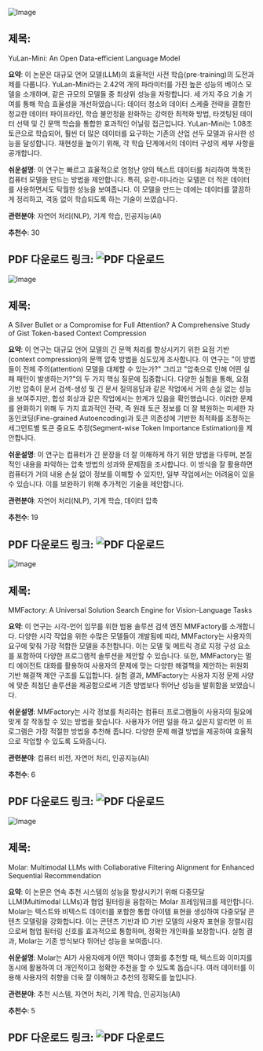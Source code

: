 ![Image](https://cdn-thumbnails.huggingface.co/social-thumbnails/papers/2412.17743.png)
## 제목:
YuLan-Mini: An Open Data-efficient Language Model

**요약**:
이 논문은 대규모 언어 모델(LLM)의 효율적인 사전 학습(pre-training)의 도전과제를 다룹니다. YuLan-Mini라는 2.42억 개의 파라미터를 가진 높은 성능의 베이스 모델을 소개하며, 같은 규모의 모델들 중 최상위 성능을 자랑합니다. 세 가지 주요 기술 기여를 통해 학습 효율성을 개선하였습니다: 데이터 청소와 데이터 스케줄 전략을 결합한 정교한 데이터 파이프라인, 학습 불안정을 완화하는 강력한 최적화 방법, 타겟팅된 데이터 선택 및 긴 문맥 학습을 통합한 효과적인 어닐링 접근입니다. YuLan-Mini는 1.08조 토큰으로 학습되어, 훨씬 더 많은 데이터를 요구하는 기존의 산업 선두 모델과 유사한 성능을 달성합니다. 재현성을 높이기 위해, 각 학습 단계에서의 데이터 구성의 세부 사항을 공개합니다.

**쉬운설명**:
이 연구는 빠르고 효율적으로 엄청난 양의 텍스트 데이터를 처리하여 똑똑한 컴퓨터 모델을 만드는 방법을 제안합니다. 특히, 유란-미니라는 모델은 더 적은 데이터를 사용하면서도 탁월한 성능을 보여줍니다. 이 모델을 만드는 데에는 데이터를 깔끔하게 정리하고, 격동 없이 학습되도록 하는 기술이 쓰였습니다.

**관련분야**:
자연어 처리(NLP), 기계 학습, 인공지능(AI)

**추천수**:
30

**PDF 다운로드 링크**: ![PDF 다운로드](https://arxiv.org/pdf/2412.17743)
---

![Image](https://cdn-thumbnails.huggingface.co/social-thumbnails/papers/2412.17483.png)
## 제목:
A Silver Bullet or a Compromise for Full Attention? A Comprehensive Study of Gist Token-based Context Compression

**요약**:
이 연구는 대규모 언어 모델의 긴 문맥 처리를 향상시키기 위한 요점 기반(context compression)의 문맥 압축 방법을 심도있게 조사합니다. 이 연구는 "이 방법들이 전체 주의(attention) 모델을 대체할 수 있는가?" 그리고 "압축으로 인해 어떤 실패 패턴이 발생하는가?"의 두 가지 핵심 질문에 집중합니다. 다양한 실험을 통해, 요점 기반 압축이 문서 검색-생성 및 긴 문서 질의응답과 같은 작업에서 거의 손실 없는 성능을 보여주지만, 합성 회상과 같은 작업에서는 한계가 있음을 확인했습니다. 이러한 문제를 완화하기 위해 두 가지 효과적인 전략, 즉 원래 토큰 정보를 더 잘 복원하는 미세한 자동인코딩(Fine-grained Autoencoding)과 토큰 의존성에 기반한 최적화를 조정하는 세그먼트별 토큰 중요도 추정(Segment-wise Token Importance Estimation)을 제안합니다.

**쉬운설명**:
이 연구는 컴퓨터가 긴 문장을 더 잘 이해하게 하기 위한 방법을 다루며, 본질적인 내용을 파악하는 압축 방법의 성과와 문제점을 조사합니다. 이 방식을 잘 활용하면 컴퓨터가 거의 내용 손실 없이 정보를 이해할 수 있지만, 일부 작업에서는 어려움이 있을 수 있습니다. 이를 보완하기 위해 추가적인 기술을 제안합니다.

**관련분야**:
자연어 처리(NLP), 기계 학습, 데이터 압축

**추천수**:
19

**PDF 다운로드 링크**: ![PDF 다운로드](https://arxiv.org/pdf/2412.17483)
---

![Image](https://cdn-thumbnails.huggingface.co/social-thumbnails/papers/2412.18072.png)
## 제목:
MMFactory: A Universal Solution Search Engine for Vision-Language Tasks

**요약**:
이 연구는 시각-언어 임무를 위한 범용 솔루션 검색 엔진 MMFactory를 소개합니다. 다양한 시각 작업을 위한 수많은 모델들이 개발됨에 따라, MMFactory는 사용자의 요구에 맞춰 가장 적합한 모델을 추천합니다. 이는 모델 및 메트릭 경로 지정 구성 요소를 포함하여 다양한 프로그램적 솔루션을 제안할 수 있습니다. 또한, MMFactory는 멀티 에이전트 대화를 활용하여 사용자의 문제에 맞는 다양한 해결책을 제안하는 위원회 기반 해결책 제안 구조를 도입합니다. 실험 결과, MMFactory는 사용자 지정 문제 사양에 맞춘 최첨단 솔루션을 제공함으로써 기존 방법보다 뛰어난 성능을 발휘함을 보였습니다.

**쉬운설명**:
MMFactory는 시각 정보를 처리하는 컴퓨터 프로그램들이 사용자의 필요에 맞게 잘 작동할 수 있는 방법을 찾습니다. 사용자가 어떤 일을 하고 싶은지 알리면 이 프로그램은 가장 적절한 방법을 추천해 줍니다. 다양한 문제 해결 방법을 제공하여 효율적으로 작업할 수 있도록 도와줍니다.

**관련분야**:
컴퓨터 비전, 자연어 처리, 인공지능(AI)

**추천수**:
6

**PDF 다운로드 링크**: ![PDF 다운로드](https://arxiv.org/pdf/2412.18072)
---

![Image](https://cdn-thumbnails.huggingface.co/social-thumbnails/papers/2412.18176.png)
## 제목:
Molar: Multimodal LLMs with Collaborative Filtering Alignment for Enhanced Sequential Recommendation

**요약**:
이 논문은 연속 추천 시스템의 성능을 향상시키기 위해 다중모달 LLM(Multimodal LLMs)과 협업 필터링을 융합하는 Molar 프레임워크를 제안합니다. Molar는 텍스트와 비텍스트 데이터를 포함한 통합 아이템 표현을 생성하여 다중모달 콘텐츠 모델링을 강화합니다. 이는 콘텐츠 기반과 ID 기반 모델의 사용자 표현을 정렬시킴으로써 협업 필터링 신호를 효과적으로 통합하며, 정확한 개인화를 보장합니다. 실험 결과, Molar는 기존 방식보다 뛰어난 성능을 보여줍니다.

**쉬운설명**:
Molar는 AI가 사용자에게 어떤 책이나 영화를 추천할 때, 텍스트와 이미지를 동시에 활용하여 더 개인적이고 정확한 추천을 할 수 있도록 돕습니다. 여러 데이터를 이용해 사용자의 취향을 더욱 잘 이해하고 추천의 정확도를 높입니다.

**관련분야**:
추천 시스템, 자연어 처리, 기계 학습, 인공지능(AI)

**추천수**:
5

**PDF 다운로드 링크**: ![PDF 다운로드](https://arxiv.org/pdf/2412.18176)
---